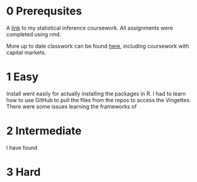 # 0 Prerequsites
A [link](https://github.com/ethanwang04/Stat_111) to my statistical inference coursework. All assignments were completed using rmd.

More up to date classwork can be found [here](https://github.com/ethanwang04/Classes_S24), including coursework with capital markets.

# 1 Easy
Install went easily for actually installing the packages in R. I had to learn how to use GitHub to pull the files from the repos to access the Vingettes. There were some issues learning the frameworks of 

# 2 Intermediate
I have found 

# 3 Hard
